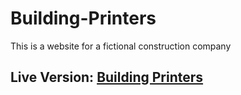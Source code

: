 # Building-Printers
This is a website for a fictional construction company
## Live Version: [Building Printers](https://building-printers.netlify.app/)

